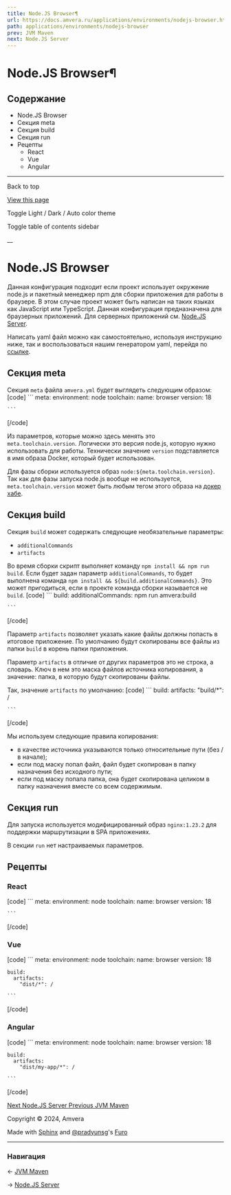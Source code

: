 ```yaml
---
title: Node.JS Browser¶
url: https://docs.amvera.ru/applications/environments/nodejs-browser.html
path: applications/environments/nodejs-browser
prev: JVM Maven
next: Node.JS Server
---
```


# Node.JS Browser¶

## Содержание

- Node.JS Browser
- Секция meta
- Секция build
- Секция run
- Рецепты
  - React
  - Vue
  - Angular

---

Back to top

[ View this page ](<../../_sources/applications/environments/nodejs-browser.md.txt> "View this page")

Toggle Light / Dark / Auto color theme

Toggle table of contents sidebar

__

# Node.JS Browser

Данная конфигурация подходит если проект использует окружение node.js и пакетный менеджер npm для сборки приложения для работы в браузере. В этом случае проект может быть написан на таких языках как JavaScript или TypeScript. Данная конфигурация предназначена для браузерных приложений. Для серверных приложений см. [Node.JS Server](<https://docs.amvera.ru/books/amvera/page/nodejs-server>).

Написать yaml файл можно как самостоятельно, используя инструкцию ниже, так и воспользоваться нашим генератором yaml, перейдя по [ссылке](<https://manifest.amvera.ru/>).

## Секция meta

Секция ``meta`` файла ``amvera.yml`` будет выглядеть следующим образом:
[code] 
    ```
    meta:
      environment: node
      toolchain:
        name: browser
        version: 18
    
    ```
    
[/code]

Из параметров, которые можно здесь менять это ``meta.toolchain.version``. Логически это версия node.js, которую нужно использовать для работы. Технически значение ``version`` подставляется в имя образа Docker, который будет использован.

Для фазы сборки используется образ ``node:${meta.toolchain.version}``. Так как для фазы запуска node.js вообще не используется, ``meta.toolchain.version`` может быть любым тегом этого образа на [докер хабе](<https://hub.docker.com/_/node/tags>).

## Секция build

Секция ``build`` может содержать следующие необязательные параметры:
* ``additionalCommands``
* ``artifacts``

Во время сборки скрипт выполняет команду ``npm install && npm run build``. Если будет задан параметр ``additionalCommands``, то будет выполнена команда ``npm install && ${build.additionalCommands}``. Это может пригодиться, если в проекте команда сборки называется не ``build``.
[code] 
    ```
    build:
      additionalCommands: npm run amvera:build
    
    ```
    
[/code]

Параметр ``artifacts`` позволяет указать какие файлы должны попасть в итоговое приложение. По умолчанию будут скопированы все файлы из папки ``build`` в корень папки приложения.

Параметр ``artifacts`` в отличие от других параметров это не строка, а словарь. Ключ в нем это маска файлов источника копирования, а значение: папка, в которую будут скопированы файлы.

Так, значение ``artifacts`` по умолчанию:
[code] 
    ```
    build:
      artifacts:
        "build/*": /
    
    ```
    
[/code]

Мы используем следующие правила копирования:
* в качестве источника указываются только относительные пути (без / в начале);
* если под маску попал файл, файл будет скопирован в папку назначения без исходного пути;
* если под маску попала папка, она будет скопирована целиком в папку назначения вместе со всем содержимым.

## Секция run

Для запуска используется модифицированный образ ``nginx:1.23.2`` для поддержки маршрутизации в SPA приложениях.

В секции ``run`` нет настраиваемых параметров.

## Рецепты

### React
[code] 
    ```
    meta:
      environment: node
      toolchain:
        name: browser
        version: 18
    
    ```
    
[/code]

### Vue
[code] 
    ```
    meta:
      environment: node
      toolchain:
        name: browser
        version: 18
    
    build:
      artifacts:
        "dist/*": /
    
    ```
    
[/code]

### Angular
[code] 
    ```
    meta:
      environment: node
      toolchain:
        name: browser
        version: 18
    
    build:
      artifacts:
        "dist/my-app/*": /
    
    ```
    
[/code]

[ Next Node.JS Server ](nodejs-server.md) [ Previous JVM Maven ](jvm-maven.md)

Copyright © 2024, Amvera 

Made with [Sphinx](<https://www.sphinx-doc.org/>) and [@pradyunsg](<https://pradyunsg.me>)'s [Furo](<https://github.com/pradyunsg/furo>)


---

### Навигация

← [JVM Maven](jvm-maven.md)

→ [Node.JS Server](nodejs-server.md)
